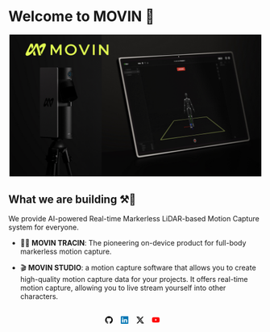 # Welcome to MOVIN 👋 

<p align="center">
  <a href="https:/movin3d.com/">
  <img width="500" src="https://github.com/MOVIN3D/.github/blob/main/assets/images/Github_profile_figure.jpeg?raw=true"></a>
</p>

## What we are building ⚒️👷
We provide AI-powered Real-time Markerless LiDAR-based Motion Capture system for everyone.

- 🤸‍♀️ **MOVIN TRACIN**: The pioneering on-device product for full-body markerless motion capture.
  
- 🎬 **MOVIN STUDIO**: a motion capture software that allows you to create high-quality motion capture data for your projects. It offers real-time motion capture, allowing you to live stream yourself into other characters.

<div align="center">
<br>
<a href="https://github.com/MOVIN3D"><img src="https://raw.githubusercontent.com/CLorant/readme-social-icons/main/large/colored/github.svg" width="3%" alt="MOVIN GitHub"></a> &nbsp;&nbsp;
<a href="https://www.linkedin.com/company/movin-inc/"><img src="https://raw.githubusercontent.com/CLorant/readme-social-icons/main/large/colored/linkedin.svg" width="3%" alt="MOVIN LinkedIn"></a> &nbsp;&nbsp;
<a href="https://twitter.com/movin3d"><img src="https://raw.githubusercontent.com/CLorant/readme-social-icons/main/large/colored/twitter-x.svg" width="3%" alt="MOVIN Twitter"></a> &nbsp;&nbsp;
<a href="https://www.youtube.com/@MOVIN3D"><img src="https://raw.githubusercontent.com/CLorant/readme-social-icons/main/large/colored/youtube.svg" width="3%" alt="MOVIN YouTube"></a> &nbsp;&nbsp;
</div>